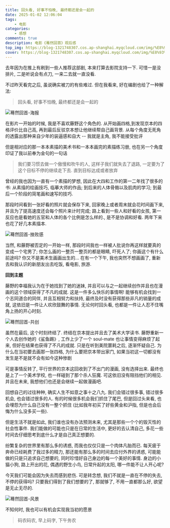 ```yaml
---
title: 回头看, 好事不怕晚, 最终都还是会一起的
date: 2025-01-02 12:06:04
tags:
    - 电影
categories:
    - 感想
comments: true
description: 电影《蓦然回首》观后感
top_img: https://blog-1321748307.cos.ap-shanghai.myqcloud.com/img/%E8%93%A6%E7%84%B6%E5%9B%9E%E9%A6%96-%E6%B5%B7%E6%8A%A5.webp
cover: https://blog-1321748307.cos.ap-shanghai.myqcloud.com/img/%E8%93%A6%E7%84%B6%E5%9B%9E%E9%A6%96-%E6%B5%B7%E6%8A%A5.webp
---
```


去年因为在推上有刷到一些人推荐这部剧, 本来打算去影院支持一下. 可惜一是没排片, 二是听说会有点刀, 一来二去就一直没看.

不过昨天看完之后, 虽说确实被刀的有些难过. 但在我看来, 好在编剧也给了一种解法:

> 回头看, 好事不怕晚, 最终都还是会一起的

![蓦然回首-海报](https://blog-1321748307.cos.ap-shanghai.myqcloud.com/img/%E8%93%A6%E7%84%B6%E5%9B%9E%E9%A6%96-%E6%B5%B7%E6%8A%A5.webp)

在影片一开始的时候, 我是不喜欢藤野这个角色的. 从开始画四格,到发现京本的四格评价比自己高, 再到最后反驳京本想让他继续帮自己画背景. 从每个角度无死角的透露出那种来自少年的装逼感和自大 -- 我就是主角, 我不能接受批评

但是相对应的那一本本素描的美术书和一本本画完的素描练习册, 也在另一个角度印证了我以前奉为金句的一句话

> 我们要习惯去做一个傲慢和吹牛的人, 这样子我们就失去了退路, 一定要为了这个目标不停的继续走下去. 直到目标达成或者放弃

曾经的我也因为一直有一个素描的梦想, 因此在大四和工作的第一二年找了很多的书: 从素描的绘画技巧, 临摹大师的作品; 到后来的人体骨骼以及肌肉的学习; 到最后一个阶段的简笔画和速写的技巧.

那段时间看到一张好看的照片就会保存下来, 回家晚上或者周末就会花时间画下来, 并且为了提高速度还会每个照片来计时完成; 路上看到一些人和好看的女孩, 第一反应也是看她的五官和人体的各个比例是怎么样的., 是不是协调和好看. 两年下来也花了好几本素描本.

![蓦然回首-挫败感](https://blog-1321748307.cos.ap-shanghai.myqcloud.com/img/%E8%93%A6%E7%84%B6%E5%9B%9E%E9%A6%96-%E6%8C%AB%E8%B4%A5%E6%84%9F.webp)

当然, 和藤野被否定的一开始一样, 那段时间我也一样被人批说你再这样就要真的变成一个宅男了; 你怎么画的一整页一整页的都是眼睛, 吓死人了; 你画这个有什么前途吗? 你又不是美术生画画出生的... 在有一个下午, 我也突然不想画画了, 重新去和我认识的新朋友出去吃饭, 看电影, 旅游.

**回到主题**

藤野的幸福我认为在于她找到了她的迷妹, 并且可以与之一起继续创作并且也在漫画的这个领域获得了不凡的成就. 这是一件多么快乐的事情啊! 能够有机会找到一个志同道合的同伴, 并且互相努力和扶持, 最终及时没有获得那些非凡的销量的成就, 这依旧是一件让人欢欣鼓舞的事情. 无论何时回头看, 也都是一件让人忍不住嘴角上扬的开心时刻.

![蓦然回首-共创](https://blog-1321748307.cos.ap-shanghai.myqcloud.com/img/%E8%93%A6%E7%84%B6%E5%9B%9E%E9%A6%96-%E5%85%B1%E5%88%9B.webp)

虽然在最后, 这个时刻终结了. 终结在京本提出并且去了美术大学读书. 藤野重新一个人去创作她的《鲨鱼踢》, 工作上少了一个 soul-mate 也让事情变得麻烦了起来, 但好在结果也获得了不凡的成就. 只是在听到美院噩耗之后, 逐渐怀疑自己. 为什么在当初要去画那一张四格, 为什么要把京本带出家门, 如果当初这一切都没有发生是不是就不会有如今这种惨剧

可是事情反转了, 平行世界的京本这回收到了不出门的漫画, 没有选择出来. 最终也是上了一个美术学校, 也一样碰到了那个杀人狂魔. 可这依旧没有阻挡他们的相见. 并且在未来, 我想他们也还是会继续一起做漫画吧.

回想自己的过往种种, 确实人生不如意之事十之八九. 我们会错过很多事, 错过很多机会, 也会错过很多的人. 有的时候很多机会我们抓住了尾巴, 但是回过头来看, 也会埋怨为什么自己没有一整个抓住 (比如我年初买了好些黄金和沪指, 但是也会后悔为什么没多买一些).

但是生活不就是如此, 我们谁也没有办法预测未来, 尤其是那些一个个的毁灭性的社会性事件. 我们能做的可能也只是在日常的生活中, 更好的去认清自己, 多花一些时间去仔细思考到底什么才是自己真正想要的.

纷繁复杂的世界里有那么多的诱惑, 而我也仅仅只是一个肉体凡胎而已. 每天疲于奔命已经耗费了我过多的精力, 那还能有那么多的时间去应付外界的诱惑, 可能能做的只是只追求自己想要的, 同时珍惜好自己身边的每一个美好的事情. 身边的小猫小狗, 路上开出的花, 偶遇的野生小鸟, 日常升起的太阳, 哪一件能不让人开心呢?

今天我们可能会因为失去而感到悲伤. 可是转念想, 我们不就是一直在不停的失去, 不停的获得吗? 只要我们得到了我们想要的了, 那就够了, 不用一直都那么好, 欲望是无止无尽的.

![蓦然回首-风景](https://blog-1321748307.cos.ap-shanghai.myqcloud.com/img/%E8%93%A6%E7%84%B6%E5%9B%9E%E9%A6%96-%E9%A3%8E%E6%99%AF.webp)

不知何时, 我也可以有机会实现我当初的愿景

> 码农码农, 早上码字, 下午务农
